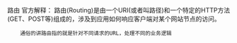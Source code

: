 路由
    官方解释：
        路由(Routing)是由一个URI(或者叫路径)和一个特定的HTTP方法(GET、POST等)组成的，涉及到应用如何响应客户端对某个网站节点的访问。

        通俗的讲路由指的就是针对不同请求的URL，处理不同的业务逻辑